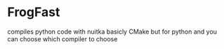 # FrogFast
compiles python code with nuitka basicly CMake but for python and you can choose which compiler to choose
